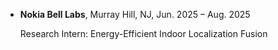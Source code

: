
- <strong>Nokia Bell Labs</strong>, Murray Hill, NJ, Jun. 2025 – Aug. 2025
    
    Research Intern: Energy-Efficient Indoor Localization Fusion
